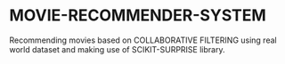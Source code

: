 # MOVIE-RECOMMENDER-SYSTEM
Recommending movies based on COLLABORATIVE FILTERING using real world dataset and making use of SCIKIT-SURPRISE library.
